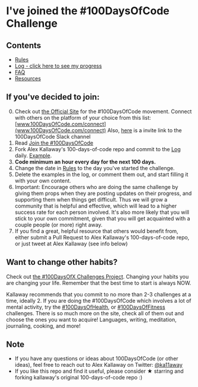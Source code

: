 # I've joined the #100DaysOfCode Challenge

## Contents

* [Rules](rules.md)
* [Log - click here to see my progress](log.md)
* [FAQ](FAQ.md)
* [Resources](resources.md)

## If you've decided to join:

0.  Check out [the Official Site](http://100daysofcode.com/) for the #100DaysOfCode movement. Connect with others on the platform of your choice from this list: [www.100DaysOfCode.com/connect](www.100DaysOfCode.com/connect)
    Also, [here](https://join.slack.com/t/100xcode/shared_invite/enQtNzQwMzIwMzQxODc5LWQwMjU5Mjg0N2ZiMzIzYzJiZmE0YjNiYTBiZDBjNjlkNjBmMTYxNDBmNmE2YmE2YzY4NTgzY2Y5NDQxNWY5ZDM) is a invite link to the 100DaysOfCode Slack channel
1.  Read [Join the #100DaysOfCode](https://medium.freecodecamp.com/join-the-100daysofcode-556ddb4579e4)
2.  Fork Alex Kallaway's 100-days-of-code repo and commit to the [Log](log.md) daily. [Example](https://github.com/Kallaway/100-days-kallaway-log).
3.  **Code minimum an hour every day for the next 100 days.**
4.  Change the date in [Rules](rules.md) to the day you've started the challenge.
5.  Delete the examples in the log, or comment them out, and start filling it with your own content.
6.  Important: Encourage others who are doing the same challenge by giving them props when they are posting updates on their progress, and supporting them when things get difficult. Thus we will grow a community that is helpful and effective, which will lead to a higher success rate for each person involved. It's also more likely that you will stick to your own commitment, given that you will get acquainted with a couple people (or more) right away.
7.  If you find a great, helpful resource that others would benefit from, either submit a Pull Request to Alex Kallaway's 100-days-of-code repo, or just tweet at Alex Kallaway (see info below)

## Want to change other habits?

Check out [the #100DaysOfX Challenges Project](http://100daysofx.com/). Changing your habits you are changing your life. Remember that the best time to start is always NOW.

Kallaway recommends that you commit to no more than 2-3 challenges at a time, ideally 2. If you are doing the #100DaysOfCode which involves a lot of mental activity, try the [#100DaysOfHealth](http://100daysofx.com/where-x-is/health/), or [#100DaysOfFitness](http://100daysofx.com/challenges/) challenges. There is so much more on the site, check all of them out and choose the ones you want to acquire! Languages, writing, meditation, journaling, cooking, and more!

## Note

* If you have any questions or ideas about 100DaysOfCode (or other ideas), feel free to reach out to Alex Kallaway on Twitter: [@ka11away](https://twitter.com/ka11away)
* If you like this repo and find it useful, please consider &#9733; starring and forking kallaway's original 100-days-of-code repo :)

